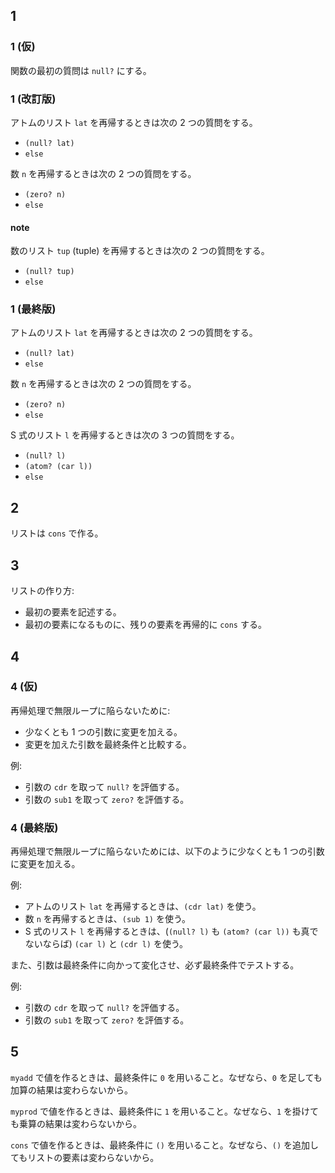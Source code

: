 ## 1

### 1 (仮)

関数の最初の質問は `null?` にする。

### 1 (改訂版)

アトムのリスト `lat` を再帰するときは次の 2 つの質問をする。
- `(null? lat)`
- `else`

数 `n` を再帰するときは次の 2 つの質問をする。
- `(zero? n)`
- `else`

#### note

数のリスト `tup` (tuple) を再帰するときは次の 2 つの質問をする。
- `(null? tup)`
- `else`

### 1 (最終版)

アトムのリスト `lat` を再帰するときは次の 2 つの質問をする。
- `(null? lat)`
- `else`

数 `n` を再帰するときは次の 2 つの質問をする。
- `(zero? n)`
- `else`

S 式のリスト `l` を再帰するときは次の 3 つの質問をする。
- `(null? l)`
- `(atom? (car l))`
- `else`

## 2

リストは `cons` で作る。

## 3

リストの作り方:
  - 最初の要素を記述する。
  - 最初の要素になるものに、残りの要素を再帰的に `cons` する。

## 4

### 4 (仮)

再帰処理で無限ループに陥らないために:
  - 少なくとも 1 つの引数に変更を加える。
  - 変更を加えた引数を最終条件と比較する。

例:
  - 引数の `cdr` を取って `null?` を評価する。
  - 引数の `sub1` を取って `zero?` を評価する。

### 4 (最終版)

再帰処理で無限ループに陥らないためには、以下のように少なくとも 1 つの引数に変更を加える。

例:
- アトムのリスト `lat` を再帰するときは、`(cdr lat)` を使う。
- 数 `n` を再帰するときは、`(sub 1)` を使う。
- S 式のリスト `l` を再帰するときは、(`(null? l)` も `(atom? (car l))` も真でないならば) `(car l)` と `(cdr l)` を使う。

また、引数は最終条件に向かって変化させ、必ず最終条件でテストする。

例:
  - 引数の `cdr` を取って `null?` を評価する。
  - 引数の `sub1` を取って `zero?` を評価する。

## 5

`myadd` で値を作るときは、最終条件に `0` を用いること。なぜなら、`0` を足しても加算の結果は変わらないから。 

`myprod` で値を作るときは、最終条件に `1` を用いること。なぜなら、`1` を掛けても乗算の結果は変わらないから。 

`cons` で値を作るときは、最終条件に `()` を用いること。なぜなら、`()` を追加してもリストの要素は変わらないから。 
